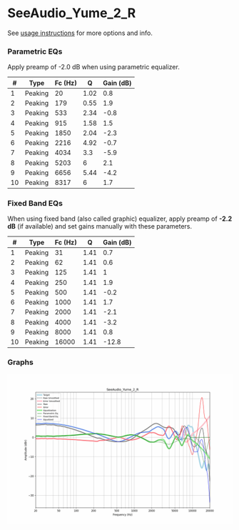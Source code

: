 # SeeAudio_Yume_2_R
See [usage instructions](https://github.com/jaakkopasanen/AutoEq#usage) for more options and info.

### Parametric EQs
Apply preamp of -2.0 dB when using parametric equalizer.

|   # | Type    |   Fc (Hz) |    Q |   Gain (dB) |
|-----|---------|-----------|------|-------------|
|   1 | Peaking |        20 | 1.02 |         0.8 |
|   2 | Peaking |       179 | 0.55 |         1.9 |
|   3 | Peaking |       533 | 2.34 |        -0.8 |
|   4 | Peaking |       915 | 1.58 |         1.5 |
|   5 | Peaking |      1850 | 2.04 |        -2.3 |
|   6 | Peaking |      2216 | 4.92 |        -0.7 |
|   7 | Peaking |      4034 | 3.3  |        -5.9 |
|   8 | Peaking |      5203 | 6    |         2.1 |
|   9 | Peaking |      6656 | 5.44 |        -4.2 |
|  10 | Peaking |      8317 | 6    |         1.7 |

### Fixed Band EQs
When using fixed band (also called graphic) equalizer, apply preamp of **-2.2 dB** (if available) and set gains manually with these parameters.

|   # | Type    |   Fc (Hz) |    Q |   Gain (dB) |
|-----|---------|-----------|------|-------------|
|   1 | Peaking |        31 | 1.41 |         0.7 |
|   2 | Peaking |        62 | 1.41 |         0.6 |
|   3 | Peaking |       125 | 1.41 |         1   |
|   4 | Peaking |       250 | 1.41 |         1.9 |
|   5 | Peaking |       500 | 1.41 |        -0.2 |
|   6 | Peaking |      1000 | 1.41 |         1.7 |
|   7 | Peaking |      2000 | 1.41 |        -2.1 |
|   8 | Peaking |      4000 | 1.41 |        -3.2 |
|   9 | Peaking |      8000 | 1.41 |         0.8 |
|  10 | Peaking |     16000 | 1.41 |       -12.8 |

### Graphs
![](./SeeAudio_Yume_2_R.png)
